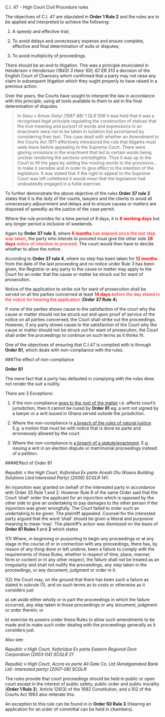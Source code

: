 
C.I. 47 - High Court Civil Procedure rules

The objectives of C.I. 47 are stipulated in **Order 1 Rule 2** and the rules are to be applied and interpreted to achieve the following:

1. A speedy and effective trial; 

2. To avoid delays and unnecessary expense and ensure complete, effective and final determination of suits or disputes; 

3. To avoid multiplicity of proceedings. 

There should be an end to litigation. This was a principle enunciated in _Henderson v Henderson (1843) 3 Hare 100; 67 ER 313_ a decision of the English Court of Chancery which confirmed that a party may not raise any claim in subsequent litigation which they ought properly to have raised in a previous action.

Over the years, the Courts have sought to interpret the law in accordance with this principle, using all tools available to them to aid in the final determination of disputes.

>In _Sasu v Amua-Sekyi [1987-88] 1 GLR 506_ it was held that it was a recognised legal principle regulating the construction of statues that the true meaning and purport of words and expressions in an enactment were not to be taken in isolation but ascertained by considering their text. This case dealt with whether an Amendment to the Courts Act 1971 effectively introduced the rule that litigants must seek leave before appealing to the Supreme Court. There were glaring omissions in the enactment that led to certain words being unclear rendering the sections unintelligible. Thus it was up to the Court to fill the gaps by adding the missing words to the provisions…to make it sensible and in order to give effect to the intention of the legislature. It was stated that if the right to appeal to the Supreme Court was left unfettered it would mean that the legislature had undoubtedly engaged in a futile exercise. 

To further demonstrate the above objective of the rules **Order 37 rule 2** states that it is the duty of the courts, lawyers and the clients to avoid all unnecessary adjournment and delays and to ensure causes or matters are disposed of speedily as the justice of the case permit. 

Where the rule provides for a time period of 8 days, it is <span style="color:red;">**8 working days**</span> but any longer period is inclusive of weekends.

Again by **Order 37 rule 3**, where <span style="color:red;">**6 months** has elapsed since the last step was taken</span>, the party who intends to proceed must give the other side <span style="color:red;">**28 days** notice of intention to proceed</span>. The court would then have to decide whether to allow the notice. 

According to **Order 37 rule 4**, where no step has been taken for <span style="color:red;">**12 months**</span> from the date of the last proceeding and no notice under Rule 3 has been given, the Registrar or any party to the cause or matter may apply to the Court for an order that the cause or matter be struck out for want of prosecution. 

Notice of the application to strike out for want of prosecution shall be served on all the parties concerned at least <span style="color:red;">**14 days** before the day stated in the notice for hearing the application</span> (**Order 37 Rule 4**). 

If none of the parties shows cause to the satisfaction of the court why the cause or matter should not be struck out and upon proof of service of the notice on all parties concerned, the Court shall strike out the proceedings. However, if any party shows cause to the satisfaction of the Court why the cause or matter should not be struck out for want of prosecution, the Court shall order the proceedings to continue on such terms as it thinks fit.

One of the objectives of ensuring that C.I.47 is complied with is through **Order 81**, which deals with non-compliance with the rules. 

###The effect of non-compliance

**Order 81**
  
The mere fact that a party has defaulted in complying with the rules does not render the suit a nullity.

There are 3 Exceptions:

1. If the non-compliance <u>goes to the root of the matter</u> i.e. affects court’s jurisdiction, then it cannot be cured by **Order 81** eg: a writ not signed by a lawyer or a writ issued in Ghana served outside the jurisdiction.

2. Where the non-compliance is <u>a breach of the rules of natural justice</u>. E.g. a motion that must be with notice that is done ex parte and erroneously allowed by the court.

3. Where the non-compliance is <u>a breach of a statute/enactment</u>. E.g. issuing a writ in an election dispute or matrimonial proceedings instead of a petition.


####Effect of Order 81

_Republic v the High Court, Koforidua Ex parte Ansah Otu (Koans Building Solutions Lted Interested Party) [2009] SCGLR 141_: 

An injunction was granted on behalf of the interested party in accordance with Order 25 Rule 1 and 2. However Rule 9 of the same Order said that the Court ‘shall’ order the applicant for an injunction which is opposed by the other side to give an undertaking to pay damages to the other person if the injunction was given wrongfully. The Court failed to order such an undertaking to be given. The plaintiff appealed. Counsel for the interested party argued that the word ‘shall’ should be given a liberal and purposive meaning to mean ‘may’. The plaintiff’s action was dismissed on the basis of **Order 81 Rules 1** and **2** which states

1(1) Where, in beginning or purporting to begin any proceedings or at any stage in the course of or in connection with any proceedings, there has, by reason of any thing done or left undone, been a failure to comply with the requirements of these Rules, whether in respect of time, place, manner, form or content or in any other respect, the failure shall not be treated as an irregularity and shall not nullify the proceedings, any step taken in the proceedings, or any document, judgment or order in it. 

1(2) the Court may, on the ground that there has been such a failure as stated in subrule (1), and on such terms as to costs or otherwise as it considers just
 
a) set aside either wholly or in part the proceedings in which the failure occurred, any step taken in those proceedings or any document, judgment or order therein; or

b) exercise its powers under these Rules to allow such amendments to be made and to make such order dealing with the proceedings generally as it considers just.

Also see:

_Republic v High Court, Koforidua Ex parte Eastern Regional Devt Corporation [2003-04] SCGLR 21_

_Republic v High Court, Accra ex parte All Gate Co. Ltd (Amalgamated Bank Ltd- interested party) [2007-08] SCGLR_

The rules provide that court proceedings should be held in public or open court except in the interest of  public safety, public order and public morality (**Order 1 Rule 2**). Article 126(3) of the 1992 Constitution, and s.102 of the Courts Act 1993 also reiterate this. 

An exception to this rule can be found in in **Order 50 Rule 3** (Hearing an application for an order of committal can be held in chambers). 
